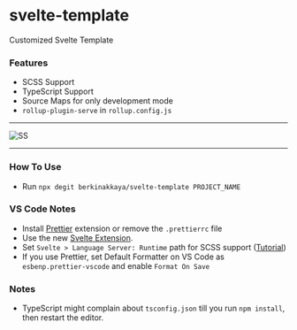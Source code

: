 # svelte-template

Customized Svelte Template

### Features

-   SCSS Support
-   TypeScript Support
-   Source Maps for only development mode
-   `rollup-plugin-serve` in `rollup.config.js`

---

![SS](https://i.imgur.com/f8NcA12.png)

---

### How To Use

-   Run `npx degit berkinakkaya/svelte-template PROJECT_NAME`

### VS Code Notes

-   Install [Prettier](https://marketplace.visualstudio.com/items?itemName=esbenp.prettier-vscode) extension or remove the `.prettierrc` file
-   Use the new [Svelte Extension](https://marketplace.visualstudio.com/items?itemName=svelte.svelte-vscode).
-   Set `Svelte > Language Server: Runtime` path for SCSS support ([Tutorial](https://daveceddia.com/svelte-with-sass-in-vscode/))
-   If you use Prettier, set Default Formatter on VS Code as `esbenp.prettier-vscode` and enable `Format On Save`

### Notes

-   TypeScript might complain about `tsconfig.json` till you run `npm install`, then restart the editor.
